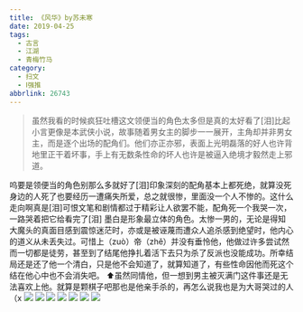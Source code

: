 ```yaml
---
title: 《风华》by苏未寒
date: 2019-04-25
tags:
  - 古言
  - 江湖
  - 青梅竹马
category:
  - 扫文
  - Ⅰ强推
abbrlink: 26743
---
```

<meta name="referrer" content="no-referrer" />

> 虽然我看的时候疯狂吐槽这文领便当的角色太多但是真的太好看了[泪]比起小言更像是本武侠小说，故事随着男女主的脚步一一展开，主角却并非男女主，而是逐个出场的配角们。他们亦正亦邪，表面上光明磊落的好人也许背地里正干着坏事，手上有无数条性命的坏人也许是被逼入绝境才毅然走上邪道。

<!-- more -->

呜要是领便当的角色别那么多就好了[泪]印象深刻的配角基本上都死绝，就算没死身边的人死了也要经历一遭痛失所爱，总之就很惨，里面没一个人不惨的。这什么走向啊真是[泪]可恨文笔和剧情都过于精彩让人欲罢不能，配角死一个我哭一次，一路哭着把它给看完了[泪]
墨白是形象最立体的角色。太惨一男的，无论是得知大魔头的真面目感到震惊迷茫时，亦或是被诬蔑而遭众人追杀感到绝望时，他内心的道义从未丢失过。可惜上（zuò）帝（zhě）并没有垂怜他，他做过许多尝试然而一切都是徒劳，甚至到了结尾他挣扎着活下去只为杀了反派也没能成功。所幸结局还是还了他一个清白，只是他不会知道了，就算知道了，有些性命因他而死这个结在他心中也不会消失吧。
⬆️虽然同情他，但一想到男主被灭满门这件事还是无法喜欢上他。就算是颗棋子吧那也是他亲手杀的，再怎么说我也是为大哥哭过的人（x
![](https://wx4.sinaimg.cn/mw690/0069kFhhgy1g2fa91j1bhj30yi1pcqv5.jpg)
![](https://wx4.sinaimg.cn/mw690/0069kFhhgy1g2fa93qk5aj30yi1pcqv5.jpg)
![](https://wx2.sinaimg.cn/mw690/0069kFhhgy1g2fa96cqbrj30yi1pcqv5.jpg)
![](https://wx1.sinaimg.cn/mw690/0069kFhhgy1g2fa98j0ihj30yi1pcqv5.jpg)
![](https://wx4.sinaimg.cn/mw690/0069kFhhgy1g2fa9at645j30yi1pcqv5.jpg)
![](https://wx4.sinaimg.cn/mw690/0069kFhhgy1g2fa9d6sioj30yi1pcqv5.jpg)
![](https://wx1.sinaimg.cn/mw690/0069kFhhgy1g2fa8zwgj5j30yi1pcqv5.jpg)
